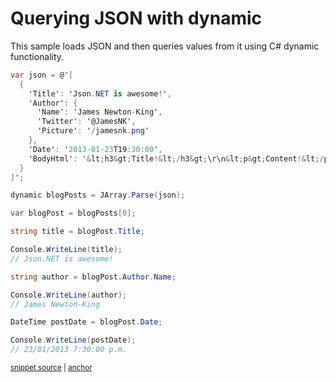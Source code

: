 # Querying JSON with dynamic

This sample loads JSON and then queries values from it using C# dynamic functionality.

<!-- snippet: QueryJsonDynamic -->
<a id='snippet-queryjsondynamic'></a>
```cs
var json = @"[
  {
    'Title': 'Json.NET is awesome!',
    'Author': {
      'Name': 'James Newton-King',
      'Twitter': '@JamesNK',
      'Picture': '/jamesnk.png'
    },
    'Date': '2013-01-23T19:30:00',
    'BodyHtml': '&lt;h3&gt;Title!&lt;/h3&gt;\r\n&lt;p&gt;Content!&lt;/p&gt;'
  }
]";

dynamic blogPosts = JArray.Parse(json);

var blogPost = blogPosts[0];

string title = blogPost.Title;

Console.WriteLine(title);
// Json.NET is awesome!

string author = blogPost.Author.Name;

Console.WriteLine(author);
// James Newton-King

DateTime postDate = blogPost.Date;

Console.WriteLine(postDate);
// 23/01/2013 7:30:00 p.m.
```
<sup><a href='/src/Tests/Documentation/Samples/Linq/QueryJsonDynamic.cs#L36-L68' title='Snippet source file'>snippet source</a> | <a href='#snippet-queryjsondynamic' title='Start of snippet'>anchor</a></sup>
<!-- endSnippet -->
